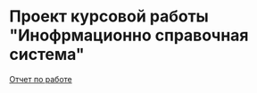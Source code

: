 # Проект курсовой работы "Инофрмационно справочная система"

[Отчет по работе](https://docs.google.com/document/d/1n0lzQ5aKQOxQOr92oZmEH0amMePhrbPXhcFxWUAvk3Y/edit?usp=sharing)
